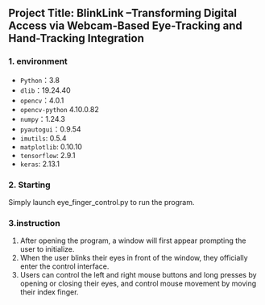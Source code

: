 ## Project Title: BlinkLink –Transforming Digital Access via Webcam-Based Eye-Tracking and Hand-Tracking Integration


### 1. environment
- `Python`：3.8
- `dlib`：19.24.40
- `opencv`：4.0.1
- `opencv-python` 4.10.0.82
- `numpy`：1.24.3
- `pyautogui`：0.9.54
- `imutils`: 0.5.4
- `matplotlib`: 0.10.10
- `tensorflow`: 2.9.1
- `keras`: 2.13.1

### 2. Starting
Simply launch eye_finger_control.py to run the program.

### 3.instruction
1. After opening the program, a window will first appear prompting the user to initialize.
2. When the user blinks their eyes in front of the window, they officially enter the control interface.
3. Users can control the left and right mouse buttons and long presses by opening or closing their eyes, and control mouse movement by moving their index finger.